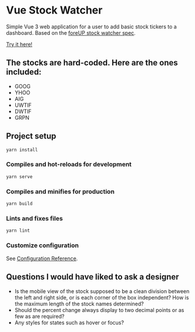 # Vue Stock Watcher
Simple Vue 3 web application for a user to add basic stock tickers to a dashboard. Based on the [foreUP stock watcher spec](https://bitbucket.org/foreup/stock-watcher-spec/src/ed84b3f69a1a9401b28f4e5ef15f9cc5cf25c287/).

[Try it here!](https://codyatwork.github.io/vue-stock-watcher/)

## The stocks are hard-coded. Here are the ones included:
* GOOG
* YHOO
* AIG
* UWTIF
* DWTIF
* GRPN

## Project setup
```
yarn install
```

### Compiles and hot-reloads for development
```
yarn serve
```

### Compiles and minifies for production
```
yarn build
```

### Lints and fixes files
```
yarn lint
```

### Customize configuration
See [Configuration Reference](https://cli.vuejs.org/config/).

## Questions I would have liked to ask a designer
* Is the mobile view of the stock supposed to be a clean division between the left and right side, or is each corner of the box independent? How is the maximum length of the stock names determined?
* Should the percent change always display to two decimal points or as few as are required?
* Any styles for states such as hover or focus?
